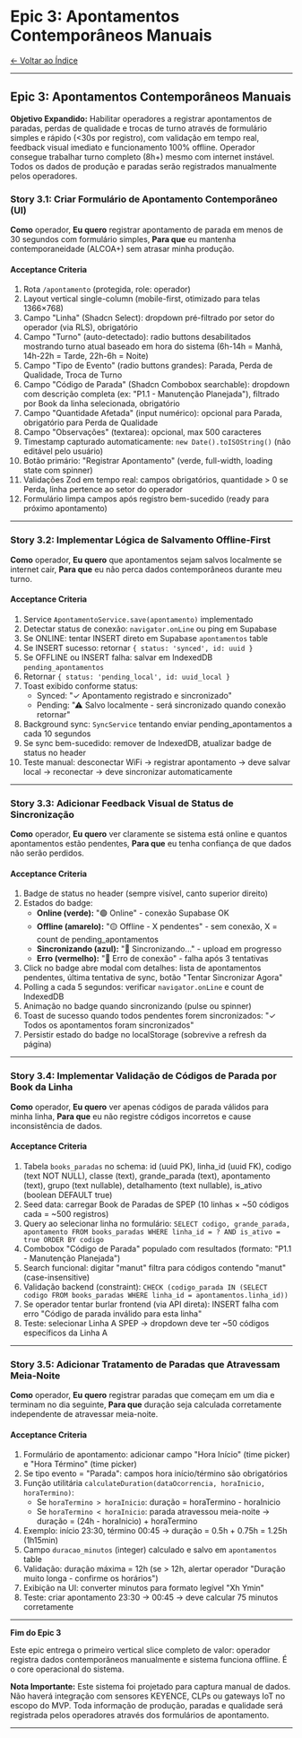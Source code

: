 # Epic 3: Apontamentos Contemporâneos Manuais

[← Voltar ao Índice](./index.md)

---


## Epic 3: Apontamentos Contemporâneos Manuais

**Objetivo Expandido:** Habilitar operadores a registrar apontamentos de paradas, perdas de qualidade e trocas de turno através de formulário simples e rápido (<30s por registro), com validação em tempo real, feedback visual imediato e funcionamento 100% offline. Operador consegue trabalhar turno completo (8h+) mesmo com internet instável. Todos os dados de produção e paradas serão registrados manualmente pelos operadores.

### Story 3.1: Criar Formulário de Apontamento Contemporâneo (UI)

**Como** operador,
**Eu quero** registrar apontamento de parada em menos de 30 segundos com formulário simples,
**Para que** eu mantenha contemporaneidade (ALCOA+) sem atrasar minha produção.

#### Acceptance Criteria

1. Rota `/apontamento` (protegida, role: operador)
2. Layout vertical single-column (mobile-first, otimizado para telas 1366×768)
3. Campo "Linha" (Shadcn Select): dropdown pré-filtrado por setor do operador (via RLS), obrigatório
4. Campo "Turno" (auto-detectado): radio buttons desabilitados mostrando turno atual baseado em hora do sistema (6h-14h = Manhã, 14h-22h = Tarde, 22h-6h = Noite)
5. Campo "Tipo de Evento" (radio buttons grandes): Parada, Perda de Qualidade, Troca de Turno
6. Campo "Código de Parada" (Shadcn Combobox searchable): dropdown com descrição completa (ex: "P1.1 - Manutenção Planejada"), filtrado por Book da linha selecionada, obrigatório
7. Campo "Quantidade Afetada" (input numérico): opcional para Parada, obrigatório para Perda de Qualidade
8. Campo "Observações" (textarea): opcional, max 500 caracteres
9. Timestamp capturado automaticamente: `new Date().toISOString()` (não editável pelo usuário)
10. Botão primário: "Registrar Apontamento" (verde, full-width, loading state com spinner)
11. Validações Zod em tempo real: campos obrigatórios, quantidade > 0 se Perda, linha pertence ao setor do operador
12. Formulário limpa campos após registro bem-sucedido (ready para próximo apontamento)

---

### Story 3.2: Implementar Lógica de Salvamento Offline-First

**Como** operador,
**Eu quero** que apontamentos sejam salvos localmente se internet cair,
**Para que** eu não perca dados contemporâneos durante meu turno.

#### Acceptance Criteria

1. Service `ApontamentoService.save(apontamento)` implementado
2. Detectar status de conexão: `navigator.onLine` ou ping em Supabase
3. Se ONLINE: tentar INSERT direto em Supabase `apontamentos` table
4. Se INSERT sucesso: retornar `{ status: 'synced', id: uuid }`
5. Se OFFLINE ou INSERT falha: salvar em IndexedDB `pending_apontamentos`
6. Retornar `{ status: 'pending_local', id: uuid_local }`
7. Toast exibido conforme status:
   - Synced: "✓ Apontamento registrado e sincronizado"
   - Pending: "⚠ Salvo localmente - será sincronizado quando conexão retornar"
8. Background sync: `SyncService` tentando enviar pending_apontamentos a cada 10 segundos
9. Se sync bem-sucedido: remover de IndexedDB, atualizar badge de status no header
10. Teste manual: desconectar WiFi → registrar apontamento → deve salvar local → reconectar → deve sincronizar automaticamente

---

### Story 3.3: Adicionar Feedback Visual de Status de Sincronização

**Como** operador,
**Eu quero** ver claramente se sistema está online e quantos apontamentos estão pendentes,
**Para que** eu tenha confiança de que dados não serão perdidos.

#### Acceptance Criteria

1. Badge de status no header (sempre visível, canto superior direito)
2. Estados do badge:
   - **Online (verde):** "🟢 Online" - conexão Supabase OK
   - **Offline (amarelo):** "🟡 Offline - X pendentes" - sem conexão, X = count de pending_apontamentos
   - **Sincronizando (azul):** "🔵 Sincronizando..." - upload em progresso
   - **Erro (vermelho):** "🔴 Erro de conexão" - falha após 3 tentativas
3. Click no badge abre modal com detalhes: lista de apontamentos pendentes, última tentativa de sync, botão "Tentar Sincronizar Agora"
4. Polling a cada 5 segundos: verificar `navigator.onLine` e count de IndexedDB
5. Animação no badge quando sincronizando (pulse ou spinner)
6. Toast de sucesso quando todos pendentes forem sincronizados: "✓ Todos os apontamentos foram sincronizados"
7. Persistir estado do badge no localStorage (sobrevive a refresh da página)

---

### Story 3.4: Implementar Validação de Códigos de Parada por Book da Linha

**Como** operador,
**Eu quero** ver apenas códigos de parada válidos para minha linha,
**Para que** eu não registre códigos incorretos e cause inconsistência de dados.

#### Acceptance Criteria

1. Tabela `books_paradas` no schema: id (uuid PK), linha_id (uuid FK), codigo (text NOT NULL), classe (text), grande_parada (text), apontamento (text), grupo (text nullable), detalhamento (text nullable), is_ativo (boolean DEFAULT true)
2. Seed data: carregar Book de Paradas de SPEP (10 linhas × ~50 códigos cada = ~500 registros)
3. Query ao selecionar linha no formulário: `SELECT codigo, grande_parada, apontamento FROM books_paradas WHERE linha_id = ? AND is_ativo = true ORDER BY codigo`
4. Combobox "Código de Parada" populado com resultados (formato: "P1.1 - Manutenção Planejada")
5. Search funcional: digitar "manut" filtra para códigos contendo "manut" (case-insensitive)
6. Validação backend (constraint): `CHECK (codigo_parada IN (SELECT codigo FROM books_paradas WHERE linha_id = apontamentos.linha_id))`
7. Se operador tentar burlar frontend (via API direta): INSERT falha com erro "Código de parada inválido para esta linha"
8. Teste: selecionar Linha A SPEP → dropdown deve ter ~50 códigos específicos da Linha A

---

### Story 3.5: Adicionar Tratamento de Paradas que Atravessam Meia-Noite

**Como** operador,
**Eu quero** registrar paradas que começam em um dia e terminam no dia seguinte,
**Para que** duração seja calculada corretamente independente de atravessar meia-noite.

#### Acceptance Criteria

1. Formulário de apontamento: adicionar campo "Hora Início" (time picker) e "Hora Término" (time picker)
2. Se tipo evento = "Parada": campos hora início/término são obrigatórios
3. Função utilitária `calculateDuration(dataOcorrencia, horaInicio, horaTermino)`:
   - Se `horaTermino > horaInicio`: duração = horaTermino - horaInicio
   - Se `horaTermino < horaInicio`: parada atravessou meia-noite → duração = (24h - horaInicio) + horaTermino
4. Exemplo: início 23:30, término 00:45 → duração = 0.5h + 0.75h = 1.25h (1h15min)
5. Campo `duracao_minutos` (integer) calculado e salvo em `apontamentos` table
6. Validação: duração máxima = 12h (se > 12h, alertar operador "Duração muito longa - confirme os horários")
7. Exibição na UI: converter minutos para formato legível "Xh Ymin"
8. Teste: criar apontamento 23:30 → 00:45 → deve calcular 75 minutos corretamente

---

**Fim do Epic 3**

Este epic entrega o primeiro vertical slice completo de valor: operador registra dados contemporâneos manualmente e sistema funciona offline. É o core operacional do sistema.

**Nota Importante:** Este sistema foi projetado para captura manual de dados. Não haverá integração com sensores KEYENCE, CLPs ou gateways IoT no escopo do MVP. Toda informação de produção, paradas e qualidade será registrada pelos operadores através dos formulários de apontamento.

---
